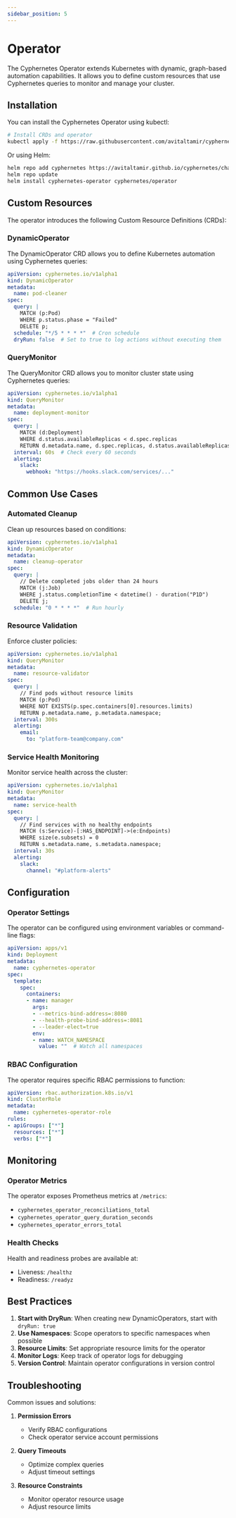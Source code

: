```yaml
---
sidebar_position: 5
---
```


# Operator

The Cyphernetes Operator extends Kubernetes with dynamic, graph-based automation capabilities. It allows you to define custom resources that use Cyphernetes queries to monitor and manage your cluster.

## Installation

You can install the Cyphernetes Operator using kubectl:

```bash
# Install CRDs and operator
kubectl apply -f https://raw.githubusercontent.com/avitaltamir/cyphernetes/main/dist/install.yaml
```

Or using Helm:

```bash
helm repo add cyphernetes https://avitaltamir.github.io/cyphernetes/charts
helm repo update
helm install cyphernetes-operator cyphernetes/operator
```

## Custom Resources

The operator introduces the following Custom Resource Definitions (CRDs):

### DynamicOperator

The DynamicOperator CRD allows you to define Kubernetes automation using Cyphernetes queries:

```yaml
apiVersion: cyphernetes.io/v1alpha1
kind: DynamicOperator
metadata:
  name: pod-cleaner
spec:
  query: |
    MATCH (p:Pod)
    WHERE p.status.phase = "Failed"
    DELETE p;
  schedule: "*/5 * * * *"  # Cron schedule
  dryRun: false  # Set to true to log actions without executing them
```

### QueryMonitor

The QueryMonitor CRD allows you to monitor cluster state using Cyphernetes queries:

```yaml
apiVersion: cyphernetes.io/v1alpha1
kind: QueryMonitor
metadata:
  name: deployment-monitor
spec:
  query: |
    MATCH (d:Deployment)
    WHERE d.status.availableReplicas < d.spec.replicas
    RETURN d.metadata.name, d.spec.replicas, d.status.availableReplicas;
  interval: 60s  # Check every 60 seconds
  alerting:
    slack:
      webhook: "https://hooks.slack.com/services/..."
```

## Common Use Cases

### Automated Cleanup

Clean up resources based on conditions:

```yaml
apiVersion: cyphernetes.io/v1alpha1
kind: DynamicOperator
metadata:
  name: cleanup-operator
spec:
  query: |
    // Delete completed jobs older than 24 hours
    MATCH (j:Job)
    WHERE j.status.completionTime < datetime() - duration("P1D")
    DELETE j;
  schedule: "0 * * * *"  # Run hourly
```

### Resource Validation

Enforce cluster policies:

```yaml
apiVersion: cyphernetes.io/v1alpha1
kind: QueryMonitor
metadata:
  name: resource-validator
spec:
  query: |
    // Find pods without resource limits
    MATCH (p:Pod)
    WHERE NOT EXISTS(p.spec.containers[0].resources.limits)
    RETURN p.metadata.name, p.metadata.namespace;
  interval: 300s
  alerting:
    email:
      to: "platform-team@company.com"
```

### Service Health Monitoring

Monitor service health across the cluster:

```yaml
apiVersion: cyphernetes.io/v1alpha1
kind: QueryMonitor
metadata:
  name: service-health
spec:
  query: |
    // Find services with no healthy endpoints
    MATCH (s:Service)-[:HAS_ENDPOINT]->(e:Endpoints)
    WHERE size(e.subsets) = 0
    RETURN s.metadata.name, s.metadata.namespace;
  interval: 30s
  alerting:
    slack:
      channel: "#platform-alerts"
```

## Configuration

### Operator Settings

The operator can be configured using environment variables or command-line flags:

```yaml
apiVersion: apps/v1
kind: Deployment
metadata:
  name: cyphernetes-operator
spec:
  template:
    spec:
      containers:
      - name: manager
        args:
        - --metrics-bind-address=:8080
        - --health-probe-bind-address=:8081
        - --leader-elect=true
        env:
        - name: WATCH_NAMESPACE
          value: ""  # Watch all namespaces
```

### RBAC Configuration

The operator requires specific RBAC permissions to function:

```yaml
apiVersion: rbac.authorization.k8s.io/v1
kind: ClusterRole
metadata:
  name: cyphernetes-operator-role
rules:
- apiGroups: ["*"]
  resources: ["*"]
  verbs: ["*"]
```

## Monitoring

### Operator Metrics

The operator exposes Prometheus metrics at `/metrics`:

- `cyphernetes_operator_reconciliations_total`
- `cyphernetes_operator_query_duration_seconds`
- `cyphernetes_operator_errors_total`

### Health Checks

Health and readiness probes are available at:
- Liveness: `/healthz`
- Readiness: `/readyz`

## Best Practices

1. **Start with DryRun**: When creating new DynamicOperators, start with `dryRun: true`
2. **Use Namespaces**: Scope operators to specific namespaces when possible
3. **Resource Limits**: Set appropriate resource limits for the operator
4. **Monitor Logs**: Keep track of operator logs for debugging
5. **Version Control**: Maintain operator configurations in version control

## Troubleshooting

Common issues and solutions:

1. **Permission Errors**
   - Verify RBAC configurations
   - Check operator service account permissions

2. **Query Timeouts**
   - Optimize complex queries
   - Adjust timeout settings

3. **Resource Constraints**
   - Monitor operator resource usage
   - Adjust resource limits 